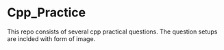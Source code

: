# Cpp_Practice

This repo consists of several cpp practical questions. The question setups are inclded with form of image. 
